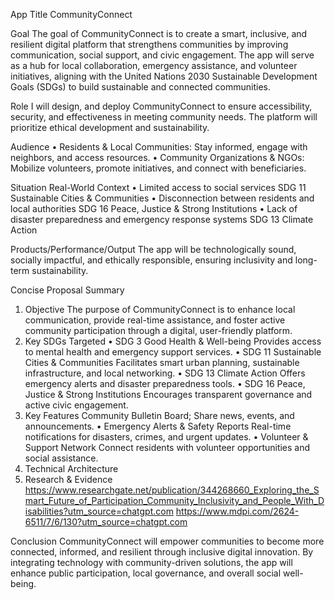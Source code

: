 App Title
 CommunityConnect 

Goal
The goal of CommunityConnect is to create a smart, inclusive, and resilient digital platform that strengthens communities by improving communication, social support, and civic engagement. The app will serve as a hub for local collaboration, emergency assistance, and volunteer initiatives, aligning with the United Nations 2030 Sustainable Development Goals (SDGs) to build sustainable and connected communities.

Role
I will design, and deploy CommunityConnect to ensure accessibility, security, and effectiveness in meeting community needs. The platform will prioritize ethical development and sustainability.

Audience
• Residents & Local Communities: Stay informed, engage with neighbors, and access resources.
• Community Organizations & NGOs: Mobilize volunteers, promote initiatives, and connect with beneficiaries.

Situation
Real-World Context
• Limited access to social services 
SDG 11 Sustainable Cities & Communities
• Disconnection between residents and local authorities 
SDG 16 Peace, Justice & Strong Institutions
• Lack of disaster preparedness and emergency response systems 
SDG 13  Climate Action

Products/Performance/Output
The app will be technologically sound, socially impactful, and ethically responsible, ensuring inclusivity and long-term sustainability.

Concise Proposal Summary
1. Objective
The purpose of CommunityConnect is to enhance local communication, provide real-time assistance, and foster active community participation through a digital, user-friendly platform.
2. Key SDGs Targeted
• SDG 3 Good Health & Well-being
 Provides access to mental health and emergency support services.
• SDG 11 Sustainable Cities & Communities
Facilitates smart urban planning, sustainable infrastructure, and local networking.
• SDG 13 Climate Action
Offers emergency alerts and disaster preparedness tools.
• SDG 16 Peace, Justice & Strong Institutions
 Encourages transparent governance and active civic engagement.
3. Key Features
Community Bulletin Board; Share news, events, and announcements.
• Emergency Alerts & Safety Reports
 Real-time notifications for disasters, crimes, and urgent updates.
• Volunteer & Support Network
Connect residents with volunteer opportunities and social assistance.
4. Technical Architecture
5. Research & Evidence
https://www.researchgate.net/publication/344268660_Exploring_the_Smart_Future_of_Participation_Community_Inclusivity_and_People_With_Disabilities?utm_source=chatgpt.com
https://www.mdpi.com/2624-6511/7/6/130?utm_source=chatgpt.com

Conclusion
CommunityConnect will empower communities to become more connected, informed, and resilient through inclusive digital innovation. By integrating technology with community-driven solutions, the app will enhance public participation, local governance, and overall social well-being.

